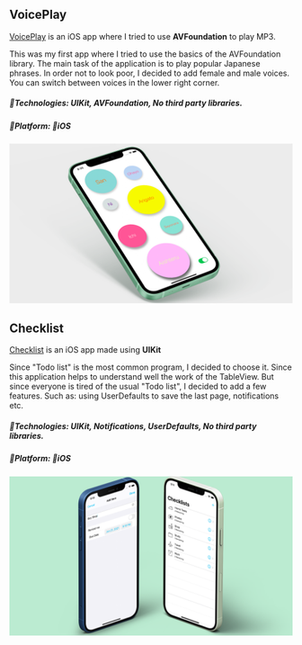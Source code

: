 ## VoicePlay
[VoicePlay](https://github.com/McHutov/iOS-Portfolio/tree/master/iOS-Projects/VoicePlay) is an iOS app where I tried to use **AVFoundation** to play MP3.

This was my first app where I tried to use the basics of the AVFoundation library. The main task of the application is to play popular Japanese phrases. In order not to look poor, I decided to add female and male voices. You can switch between voices in the lower right corner. 

##### 🔨Technologies: UIKit, AVFoundation, No third party libraries.
##### 🚀Platform: 📱iOS
<p align="center">
<a href="https://github.com/McHutov/iOS-Portfolio/tree/master/iOS-Projects/VoicePlay" target="_blank"><img src="images/VoicePlay-img.png" width="1200" title="VoicePlay"></a>
</p>

## Checklist
[Checklist](https://github.com/McHutov/iOS-Portfolio/tree/master/iOS-Projects/Cheaklists) is an iOS app made using **UIKit** 

Since "Todo list" is the most common program, I decided to choose it. Since this application helps to understand well the work of the TableView. But since everyone is tired of the usual "Todo list", I decided to add a few features. Such as: using UserDefaults to save the last page, notifications etc.

##### 🔨Technologies: UIKit, Notifications, UserDefaults, No third party libraries.
##### 🚀Platform: 📱iOS
<p align="center">
<a href="https://github.com/McHutov/iOS-Portfolio/tree/master/iOS-Projects/Cheaklists" target="_blank"><img src="images/Checklist-img.png" width="1200" title="Checklist"></a>
</p>
